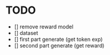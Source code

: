# TODO
- [] remove reward model
- [] dataset
- [] first part generate (get token exp)
- [] second part generate (get reward)